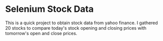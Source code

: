 # Selenium Stock Data
This is a quick project to obtain stock data from yahoo finance. I gathered 20 stocks to compare today's stock opening and closing prices with tomorrow's open and close prices.
